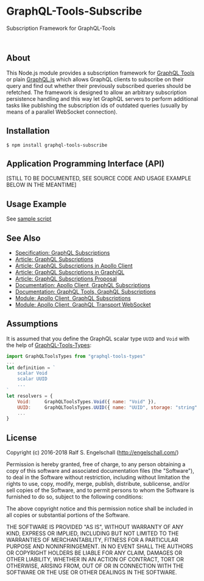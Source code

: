 
GraphQL-Tools-Subscribe
=======================

Subscription Framework for GraphQL-Tools

<p/>
<img src="https://nodei.co/npm/graphql-tools-subscribe.png?downloads=true&stars=true" alt=""/>

<p/>
<img src="https://david-dm.org/rse/graphql-tools-subscribe.png" alt=""/>

About
-----

This Node.js module provides a subscription framework for
[GraphQL Tools](https://github.com/apollostack/graphql-tools) or plain
[GraphQL.js](https://github.com/graphql/graphql-js) which allows
GraphQL clients to subscribe on their query and find out whether their
previously subscribed queries should be refetched. The framework is
designed to allow an arbitrary subscription persistence handling and
this way let GraphQL servers to perform additional tasks like publishing
the subscription ids of outdated queries (usually by means of a parallel
WebSocket connection).

Installation
------------

```shell
$ npm install graphql-tools-subscribe
```

Application Programming Interface (API)
---------------------------------------

[STILL TO BE DOCUMENTED, SEE SOURCE CODE AND USAGE EXAMPLE BELOW IN THE MEANTIME]

Usage Example
-------------

See [sample script](sample/sample.js)

See Also
--------

- [Specification: GraphQL Subscriptions](https://github.com/facebook/graphql/pull/267/files)
- [Article: GraphQL Subscriptions](https://dev-blog.apollodata.com/the-next-step-for-realtime-data-in-graphql-b564b72eb07b)
- [Article: GraphQL Subscriptions in Apollo Client](https://dev-blog.apollodata.com/graphql-subscriptions-in-apollo-client-9a2457f015fb)
- [Article: GraphQL Subscriptions in GraphiQL](https://dev-blog.apollodata.com/how-to-use-subscriptions-in-graphiql-1d6ab8dbd74b)
- [Article: GraphQL Subscriptions Proposal](https://dev-blog.apollodata.com/a-proposal-for-graphql-subscriptions-1d89b1934c18)
- [Documentation: Apollo Client, GraphQL Subscriptions](http://dev.apollodata.com/react/subscriptions.html)
- [Documentation: GraphQL Tools, GraphQL Subscriptions](http://dev.apollodata.com/tools/graphql-subscriptions/index.html)
- [Module: Apollo Client, GraphQL Subscriptions](https://github.com/apollographql/graphql-subscriptions)
- [Module: Apollo Client, GraphQL Transport WebSocket](https://github.com/apollographql/subscriptions-transport-ws)

Assumptions
-----------

It is assumed that you define the GraphQL
scalar type `UUID` and `Void` with the help of
[GraphQL-Tools-Types](https://github.com/rse/graphql-tools-types):

```js
import GraphQLToolsTypes from "graphql-tools-types"
...
let definition = `
    scalar Void
    scalar UUID
    ...
`
let resolvers = {
    Void:     GraphQLToolsTypes.Void({ name: "Void" }),
    UUID:     GraphQLToolsTypes.UUID({ name: "UUID", storage: "string" }),
    ...
}
```

License
-------

Copyright (c) 2016-2018 Ralf S. Engelschall (http://engelschall.com/)

Permission is hereby granted, free of charge, to any person obtaining
a copy of this software and associated documentation files (the
"Software"), to deal in the Software without restriction, including
without limitation the rights to use, copy, modify, merge, publish,
distribute, sublicense, and/or sell copies of the Software, and to
permit persons to whom the Software is furnished to do so, subject to
the following conditions:

The above copyright notice and this permission notice shall be included
in all copies or substantial portions of the Software.

THE SOFTWARE IS PROVIDED "AS IS", WITHOUT WARRANTY OF ANY KIND,
EXPRESS OR IMPLIED, INCLUDING BUT NOT LIMITED TO THE WARRANTIES OF
MERCHANTABILITY, FITNESS FOR A PARTICULAR PURPOSE AND NONINFRINGEMENT.
IN NO EVENT SHALL THE AUTHORS OR COPYRIGHT HOLDERS BE LIABLE FOR ANY
CLAIM, DAMAGES OR OTHER LIABILITY, WHETHER IN AN ACTION OF CONTRACT,
TORT OR OTHERWISE, ARISING FROM, OUT OF OR IN CONNECTION WITH THE
SOFTWARE OR THE USE OR OTHER DEALINGS IN THE SOFTWARE.

